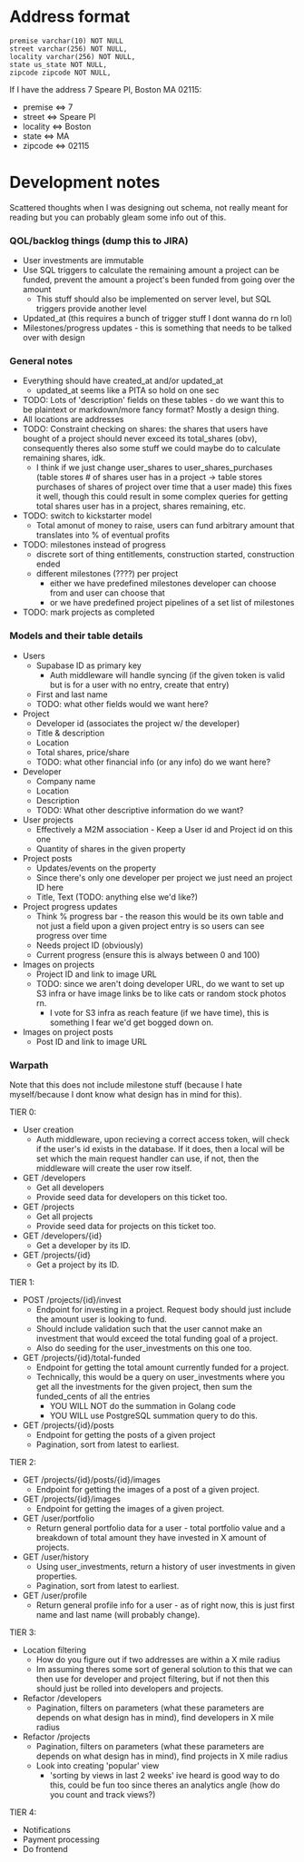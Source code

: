# Address format
```
premise varchar(10) NOT NULL
street varchar(256) NOT NULL,
locality varchar(256) NOT NULL,
state us_state NOT NULL,
zipcode zipcode NOT NULL,
```

If I have the address 7 Speare Pl, Boston MA 02115:
- premise <=> 7
- street <=> Speare Pl
- locality <=> Boston
- state <=> MA
- zipcode <=> 02115

# Development notes
Scattered thoughts when I was designing out schema, not really meant for reading but you can probably gleam some info out of this.
### QOL/backlog things (dump this to JIRA)
- User investments are immutable
- Use SQL triggers to calculate the remaining amount a project can be funded, prevent the amount a project's been funded from going over the amount
    - This stuff should also be implemented on server level, but SQL triggers provide another level 
- Updated_at (this requires a bunch of trigger stuff I dont wanna do rn lol)
- Milestones/progress updates - this is something that needs to be talked over with design

### General notes
- Everything should have created_at and/or updated_at
    - updated_at seems like a PITA so hold on one sec
- TODO: Lots of 'description' fields on these tables - do we want this to be plaintext or markdown/more fancy format? Mostly a design thing.
- All locations are addresses
- TODO: Constraint checking on shares: the shares that users have bought of a project should never exceed its total_shares (obv), consequently theres also some stuff we could maybe do to calculate remaining shares, idk.
    - I think if we just change user_shares to user_shares_purchases (table stores # of shares user has in a project -> table stores purchases of shares of project over time that a user made) this fixes it well, though this could result in some complex queries for getting total shares user has in a project, shares remaining, etc.
- TODO: switch to kickstarter model
    - Total amonut of money to raise, users can fund arbitrary amount that translates into % of eventual profits
- TODO: milestones instead of progress
    - discrete sort of thing entitlements, construction started, construction ended 
    - different milestones (????) per project
        - either we have predefined milestones developer can choose from and user can choose that
        - or we have predefined project pipelines of a set list of milestones
- TODO: mark projects as completed

### Models and their table details
- Users
    - Supabase ID as primary key
        - Auth middleware will handle syncing (if the given token is valid but is for a user with no entry, create that entry)
    - First and last name
    - TODO: what other fields would we want here?
- Project
    - Developer id (associates the project w/ the developer)
    - Title & description
    - Location
    - Total shares, price/share
    - TODO: what other financial info (or any info) do we want here?
- Developer
    - Company name
    - Location
    - Description
    - TODO: What other descriptive information do we want?
- User projects
    - Effectively a M2M association - Keep a User id and Project id on this one
    - Quantity of shares in the given property
- Project posts
    - Updates/events on the property
    - Since there's only one developer per project we just need an project ID here
    - Title, Text (TODO: anything else we'd like?)
- Project progress updates
    - Think % progress bar - the reason this would be its own table and not just a field upon a given project entry is so users can see progress over time
    - Needs project ID (obviously)
    - Current progress (ensure this is always between 0 and 100)
- Images on projects
    - Project ID and link to image URL
    - TODO: since we aren't doing developer URL, do we want to set up S3 infra or have image links be to like cats or random stock photos rn.
        - I vote for S3 infra as reach feature (if we have time), this is something I fear we'd get bogged down on.
- Images on project posts
    - Post ID and link to image URL

### Warpath
Note that this does not include milestone stuff (because I hate myself/because I dont know what design has in mind for this).

TIER 0: 

- User creation
    - Auth middleware, upon recieving a correct access token, will check if the user's id exists in the database. If it does, then a local will be set which the main request handler can use, if not, then the middleware will create the user row itself.
- GET /developers
    - Get all developers
    - Provide seed data for developers on this ticket too.
- GET /projects
    - Get all projects
    - Provide seed data for projects on this ticket too.
- GET /developers/{id}
    - Get a developer by its ID.
- GET /projects/{id}
    - Get a project by its ID.

TIER 1: 

- POST /projects/{id}/invest
    - Endpoint for investing in a project. Request body should just include the amount user is looking to fund. 
    - Should include validation such that the user cannot make an investment that would exceed the total funding goal of a project. 
    - Also do seeding for the user_investments on this one too.
- GET /projects/{id}/total-funded
    - Endpoint for getting the total amount currently funded for a project.
    - Technically, this would be a query on user_investments where you get all the investments for the given project, then sum the funded_cents of all the entries
        - YOU WILL NOT do the summation in Golang code
        - YOU WILL use PostgreSQL summation query to do this. 
- GET /projects/{id}/posts
    - Endpoint for getting the posts of a given project
    - Pagination, sort from latest to earliest.

TIER 2:

- GET /projects/{id}/posts/{id}/images
    - Endpoint for getting the images of a post of a given project.
- GET /projects/{id}/images
    - Endpoint for getting the images of a given project.
- GET /user/portfolio
    - Return general portfolio data for a user - total portfolio value and a breakdown of
    total amount they have invested in X amount of projects.
- GET /user/history
    - Using user_investments, return a history of user investments in given properties.
    - Pagination, sort from latest to earliest.
- GET /user/profile
    - Return general profile info for a user - as of right now, this is just first name and last name (will probably change).

TIER 3:

- Location filtering
    - How do you figure out if two addresses are within a X mile radius
    - Im assuming theres some sort of general solution to this that we can then use for developer and project filtering, but if not
    then this should just be rolled into developers and projects.
- Refactor /developers
    - Pagination, filters on parameters (what these parameters are depends on what design has in mind), find developers in X mile radius
- Refactor /projects
    - Pagination, filters on parameters (what these parameters are depends on what design has in mind), find projects in X mile radius
    - Look into creating 'popular' view 
        - 'sorting by views in last 2 weeks' ive heard is good way to do this, could be fun too since theres an analytics angle (how do you count and track views?)

TIER 4: 
- Notifications
- Payment processing
- Do frontend
